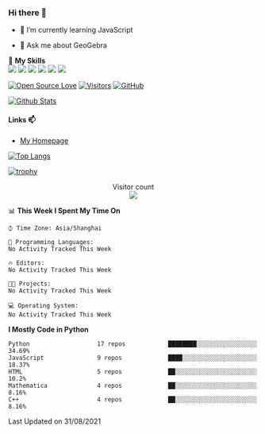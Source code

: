 ### Hi there 👋

<!--
**wuyudi/wuyudi** is a ✨ _special_ ✨ repository because its `README.md` (this file) appears on your GitHub profile.

Here are some ideas to get you started:

- 🔭 I’m currently working on ...
- 👯 I’m looking to collaborate on ...
- 🤔 I’m looking for help with ...

- 📫 How to reach me: ...
- 😄 Pronouns: ...
- ⚡ Fun fact: ...
-->

- 🌱 I’m currently learning JavaScript

- 💬 Ask me about GeoGebra

🌟 **My Skills**  
![](https://img.shields.io/badge/-Svelte-3e74a2?style=flat-square&logo=Svelte&logoColor=fff)
![](https://img.shields.io/badge/-TypeScript-3e74a2?style=flat-square&logo=TypeScript&logoColor=fff)
![](https://img.shields.io/badge/-JavaScript-3e74a2?style=flat-square&logo=JavaScript&logoColor=fff)
![](https://img.shields.io/badge/-Python-3e74a2?style=flat-square&logo=Python&logoColor=fff)
![](https://img.shields.io/badge/-Mathematica-3e74a2?style=flat-square&logo=Wolfram&logoColor=fff)
![](https://img.shields.io/badge/-C%2B%2B-3e74a2?style=flat-square&logo=C%2B%2B&logoColor=fff)

[![Open Source Love](https://badges.frapsoft.com/os/v1/open-source.svg?v=103)](https://github.com/wuyudi/)
[![Visitors](https://visitor-badge.glitch.me/badge?page_id=wuyudi.wuyudi)](https://github.com/wuyudi/)
[![GitHub](https://img.shields.io/github/followers/wuyudi.svg?lable=GitHub&style=social)](https://github.com/wuyudi/)

[![Github Stats](https://github-readme-stats.vercel.app/api?username=wuyudi&show_icons=true)](https://github.com/wuyudi/)

#### Links 📫

* [My Homepage](https://wuyudi.github.io/blog/)

[![Top Langs](https://github-readme-stats.vercel.app/api/top-langs/?username=wuyudi&hide=HTML,jupyter%20notebook&layout=compact)](https://github.com/wuyudi/github-readme-stats)

[![trophy](https://github-profile-trophy.vercel.app/?username=wuyudi&theme=onedark)](https://github.com/ryo-ma/github-profile-trophy)

<p align="center"> 
  Visitor count<br>
  <img src="https://profile-counter.glitch.me/wuyudi/count.svg" />
</p>

<!--START_SECTION:waka-->
📊 **This Week I Spent My Time On** 

```text
⌚︎ Time Zone: Asia/Shanghai

💬 Programming Languages: 
No Activity Tracked This Week

🔥 Editors: 
No Activity Tracked This Week

🐱‍💻 Projects: 
No Activity Tracked This Week

💻 Operating System: 
No Activity Tracked This Week

```

**I Mostly Code in Python** 

```text
Python                   17 repos            ████████░░░░░░░░░░░░░░░░░   34.69% 
JavaScript               9 repos             ████░░░░░░░░░░░░░░░░░░░░░   18.37% 
HTML                     5 repos             ██░░░░░░░░░░░░░░░░░░░░░░░   10.2% 
Mathematica              4 repos             ██░░░░░░░░░░░░░░░░░░░░░░░   8.16% 
C++                      4 repos             ██░░░░░░░░░░░░░░░░░░░░░░░   8.16%

```



 Last Updated on 31/08/2021
<!--END_SECTION:waka-->

